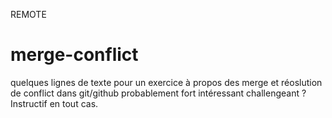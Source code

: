 REMOTE
# merge-conflict
quelques lignes de texte pour un exercice à propos des merge et réoslution de conflict dans git/github
probablement fort intéressant
challengeant ?
Instructif en tout cas.
